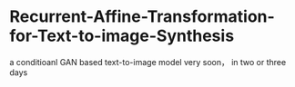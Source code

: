 # Recurrent-Affine-Transformation-for-Text-to-image-Synthesis
a conditioanl GAN based text-to-image model
very soon， in two or three days
